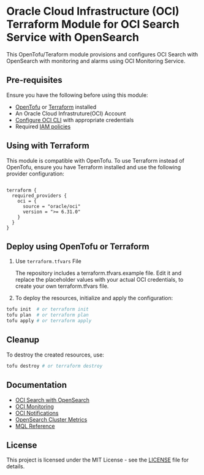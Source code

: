 # Oracle Cloud Infrastructure (OCI) Terraform Module for OCI Search Service with OpenSearch

This OpenTofu/Teraform module provisions and configures OCI Search with OpenSearch with monitoring and alarms using OCI Monitoring Service. 

## Pre-requisites
Ensure you have the following before using this module:
- [OpenTofu](https://opentofu.org/docs/intro/install/) or [Terraform](https://developer.hashicorp.com/terraform/tutorials/aws-get-started/install-cli) installed
- An Oracle Cloud Infrastruture(OCI) Account
- [Configure OCI CLI](https://docs.oracle.com/en-us/iaas/Content/dev/terraform/tutorials/tf-provider.htm#prepare) with appropriate credentials
- Required [IAM policies](https://docs.oracle.com/en-us/iaas/Content/search-opensearch/Concepts/ocisearchpermissions.htm)




## Using with Terraform

This module is compatible with OpenTofu. To use Terraform instead of OpenTofu, ensure you have Terraform installed and use the following provider configuration:

```hcl

terraform {
  required_providers {
    oci = {
      source = "oracle/oci"
      version = ">= 6.31.0"
    }
  }
}

```

## Deploy using OpenTofu or Terraform

1. Use `terraform.tfvars` File

   The repository includes a terraform.tfvars.example file. Edit it and replace the placeholder values with your actual OCI credentials, to create your own terraform.tfvars file.
   
3. To deploy the resources, initialize and apply the configuration:

```sh
tofu init  # or terraform init
tofu plan  # or terraform plan
tofu apply # or terraform apply
```

## Cleanup
To destroy the created resources, use:

```sh
tofu destroy # or terraform destroy
```
## Documentation
- [OCI Search with OpenSearch](https://docs.oracle.com/en-us/iaas/Content/search-opensearch/Concepts/ociopensearch.htm#ociopensearch)
- [OCI Monitoring](https://docs.oracle.com/en-us/iaas/Content/Monitoring/Concepts/monitoringoverview.htm)
- [OCI Notifications](https://docs.oracle.com/en-us/iaas/Content/Notification/Concepts/notificationoverview.htm)
- [OpenSearch Cluster Metrics](https://docs.oracle.com/en-us/iaas/Content/search-opensearch/ociopensearchmetrics.htm)
- [MQL Reference](https://docs.oracle.com/en-us/iaas/Content/Monitoring/Reference/mql.htm)

## License
This project is licensed under the MIT License - see the [LICENSE](https://github.com/angeline-hilda/OCI-Terraform-Opensearch/blob/main/LICENSE) file for details.